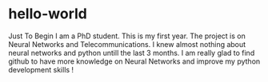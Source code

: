 # hello-world
Just To Begin
I am a PhD student. This is my first year. The project is on Neural Networks and Telecommunications.
I knew almost nothing about neural networks and python untill the last 3 months.
I am really glad to find github to have more knowledge on Neural Networks and improve my python development skills !
